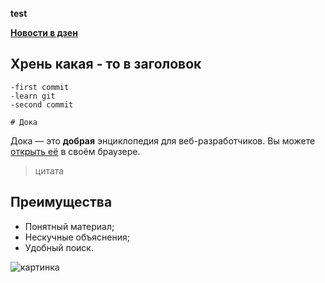 **test**

[__Новости в дзен__](https://dzen.ru)   
## Хрень какая - то в заголовок

    -first commit   
    -learn git
    -second commit 

    # Дока

Дока — это **добрая** энциклопедия для веб-разработчиков.
Вы можете [открыть её](https://doka.guide) в своём браузере.

>цитата

## Преимущества

- Понятный материал;
- Нескучные объяснения;
- Удобный поиск.

![картинка](https://fresco.wallset.ru/images/detailed/1208/3086.jpg)